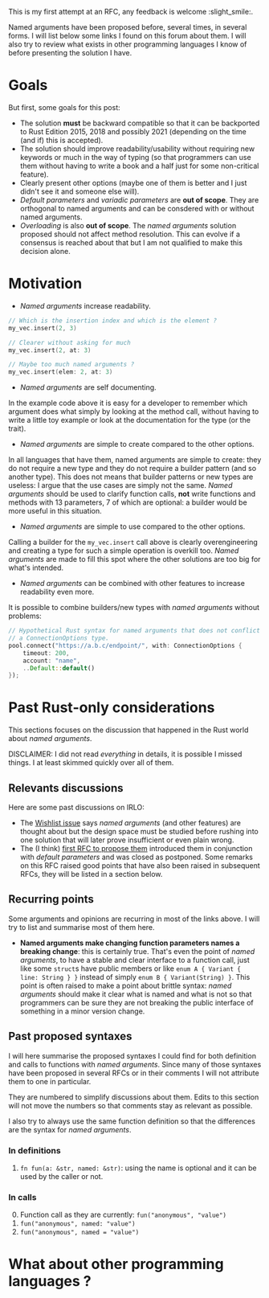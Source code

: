 This is my first attempt at an RFC, any feedback is welcome :slight_smile:.

Named arguments have been proposed before, several times, in several forms. I will list below some
links I found on this forum about them. I will also try to review what exists in other programming
languages I know of before presenting the solution I have.

# Goals

But first, some goals for this post:

- The solution **must** be backward compatible so that it can be backported to Rust Edition 2015,
  2018 and possibly 2021 (depending on the time (and if) this is accepted).
- The solution should improve readability/usability without requiring new keywords or much in the
  way of typing (so that programmers can use them without having to write a book and a half just
  for some non-critical feature).
- Clearly present other options (maybe one of them is better and I just didn't see it and someone
  else will).
- *Default parameters* and *variadic parameters* are **out of scope**. They are orthogonal to named
  arguments and can be consdered with or without named arguments.
- *Overloading* is also **out of scope**. The *named arguments* solution proposed should not affect
  method resolution. This can evolve if a consensus is reached about that but I am not qualified to
  make this decision alone.

# Motivation

- *Named arguments* increase readability.

```swift
// Which is the insertion index and which is the element ?
my_vec.insert(2, 3)

// Clearer without asking for much
my_vec.insert(2, at: 3)

// Maybe too much named arguments ?
my_vec.insert(elem: 2, at: 3)
```

- *Named arguments* are self documenting.

In the example code above it is easy for a developer to remember which argument does what simply
by looking at the method call, without having to write a little toy example or look at the
documentation for the type (or the trait).

- *Named arguments* are simple to create compared to the other options.

In all languages that have them, named arguments are simple to create: they do not require a new
type and they do not require a builder pattern (and so another type). This does not means that
builder patterns or new types are useless: I argue that the use cases are simply not the same.
*Named arguments* should be used to clarify function calls, **not** write functions and methods
with 13 parameters, 7 of which are optional: a builder would be more useful in this situation.

- *Named arguments* are simple to use compared to the other options.

Calling a builder for the `my_vec.insert` call above is clearly overengineering and creating a type
for such a simple operation is overkill too. *Named arguments* are made to fill this spot where the
other solutions are too big for what's intended.

- *Named arguments* can be combined with other features to increase readability even more.

It is possible to combine builders/new types with *named arguments* without problems:

```rust
// Hypothetical Rust syntax for named arguments that does not conflict with
// a ConnectionOptions type.
pool.connect("https://a.b.c/endpoint/", with: ConnectionOptions {
    timeout: 200,
    account: "name",
    ..Default::default()
});
```

# Past Rust-only considerations

This sections focuses on the discussion that happened in the Rust world about *named arguments*.

DISCLAIMER: I did not read *everything* in details, it is possible I missed things. I at least
skimmed quickly over all of them.

## Relevants discussions

Here are some past discussions on IRLO:

- The [Wishlist issue](https://github.com/rust-lang/rfcs/issues/323) says *named arguments* (and
  other features) are thought about but the design space must be studied before rushing into one
  solution that will later prove insufficient or even plain wrong.
- The (I think) [first RFC to propose them](https://github.com/KokaKiwi/rfcs/blob/default_args/active/0000-default-arguments.md)
  introduced them in conjunction with *default parameters* and was closed as postponed. Some
  remarks on this RFC raised good points that have also been raised in subsequent RFCs, they will
  be listed in a section below.

## Recurring points

Some arguments and opinions are recurring in most of the links above. I will try to list and
summarise most of them here.

- **Named arguments make changing function parameters names a breaking change**: this is certainly
 true. That's even the point of *named arguments*, to have a stable and clear interface to a
 function call, just like some `struct`s have public members or like `enum A { Variant { line: String } }`
 instead of simply `enum B { Variant(String) }`. This point is often raised to make a point about
 brittle syntax: *named arguments* should make it clear what is named and what is not so that
 programmers can be sure they are not breaking the public interface of something in a minor version
 change.

## Past proposed syntaxes

I will here summarise the proposed syntaxes I could find for both definition and calls to functions
with *named arguments*. Since many of those syntaxes have been proposed in several RFCs or in their
comments I will not attribute them to one in particular.

They are numbered to simplify discussions about them. Edits to this section will not move the
numbers so that comments stay as relevant as possible.

I also try to always use the same function definition so that the differences are the syntax for
*named arguments*.

### In definitions

1. `fn fun(a: &str, named: &str)`: using the name is optional and it can be used by the caller or
   not.

### In calls

0. Function call as they are currently: `fun("anonymous", "value")`
1. `fun("anonymous", named: "value")`
1. `fun("anonymous", named = "value")`

# What about other programming languages ?
